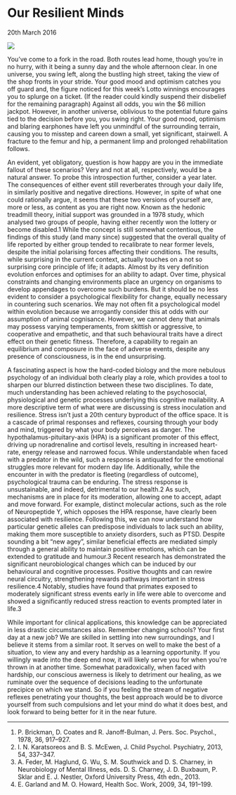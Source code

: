 # Our Resilient Minds
<time datetime="2016-03-20 07:00">20th March 2016</time>

![](images/neurons.jpeg)

You’ve come to a fork in the road. Both routes lead home, though you’re in no hurry, with it being a sunny day and the whole afternoon clear. In one universe, you swing left, along the bustling high street, taking the view of the shop fronts in your stride. Your good mood and optimism catches you off guard and, the figure noticed for this week’s Lotto winnings encourages you to splurge on a ticket. (If the reader could kindly suspend their disbelief for the remaining paragraph) Against all odds, you win the $6 million jackpot. However, in another universe, oblivious to the potential future gains tied to the decision before you, you swing right. Your good mood, optimism and blaring earphones have left you unmindful of the surrounding terrain, causing you to misstep and careen down a small, yet significant, stairwell. A fracture to the femur and hip, a permanent limp and prolonged rehabilitation follows.

An evident, yet obligatory, question is how happy are you in the immediate fallout of these scenarios? Very and not at all, respectively, would be a natural answer. To probe this introspection further, consider a year later. The consequences of either event still reverberates through your daily life, in similarly positive and negative directions. However, in spite of what one could rationally argue, it seems that these two versions of yourself are, more or less, as content as you are right now. Known as the hedonic treadmill theory, initial support was grounded in a 1978 study, which analysed two groups of people, having either recently won the lottery or become disabled.1 While the concept is still somewhat contentious, the findings of this study (and many since) suggested that the overall quality of life reported by either group tended to recalibrate to near former levels, despite the initial polarising forces affecting their conditions. The results, while surprising in the current context, actually touches on a not so surprising core principle of life; it adapts. Almost by its very definition evolution enforces and optimises for an ability to adapt. Over time, physical constraints and changing environments place an urgency on organisms to develop appendages to overcome such burdens. But it should be no less evident to consider a psychological flexibility for change, equally necessary in countering such scenarios. We may not often fit a psychological model within evolution because we arrogantly consider this at odds with our assumption of animal cognisance. However, we cannot deny that animals may possess varying temperaments, from skittish or aggressive, to cooperative and empathetic, and that such behavioural traits have a direct effect on their genetic fitness. Therefore, a capability to regain an equilibrium and composure in the face of adverse events, despite any presence of consciousness, is in the end unsurprising.

A fascinating aspect is how the hard-coded biology and the more nebulous psychology of an individual both clearly play a role, which provides a tool to sharpen our blurred distinction between these two disciplines. To date, much understanding has been achieved relating to the psychosocial, physiological and genetic processes underlying this cognitive mailability. A more descriptive term of what were are discussing is stress inoculation and resilience. Stress isn’t just a 20th century byproduct of the office space. It is a cascade of primal responses and reflexes, coursing through your body and mind, triggered by what your body perceives as danger. The hypothalamus-pituitary-axis (HPA) is a significant promoter of this effect, driving up noradrenaline and cortisol levels, resulting in increased heart-rate, energy release and narrowed focus. While understandable when faced with a predator in the wild, such a response is antiquated for the emotional struggles more relevant for modern day life. Additionally, while the encounter in with the predator is fleeting (regardless of outcome), psychological trauma can be enduring. The stress response is unsustainable, and indeed, detrimental to our health.2 As such, mechanisms are in place for its moderation, allowing one to accept, adapt and move forward. For example, distinct molecular actions, such as the role of Neuropeptide Y, which opposes the HPA response, have clearly been associated with resilience. Following this, we can now understand how particular genetic alleles can predispose individuals to lack such an ability, making them more susceptible to anxiety disorders, such as PTSD. Despite sounding a bit “new agey”, similar beneficial effects are mediated simply through a general ability to maintain positive emotions, which can be extended to gratitude and humour.3 Recent research has demonstrated the significant neurobiological changes which can be induced by our behavioural and cognitive processes. Positive thoughts and can rewire neural circuitry, strengthening rewards pathways important in stress resilience.4 Notably, studies have found that primates exposed to moderately significant stress events early in life were able to overcome and showed a significantly reduced stress reaction to events prompted later in life.3

While important for clinical applications, this knowledge can be appreciated in less drastic circumstances also. Remember changing schools? Your first day at a new job? We are skilled in settling into new surroundings, and I believe it stems from a similar root. It serves on well to make the best of a situation, to view any and every hardship as a learning opportunity. If you willingly wade into the deep end now, it will likely serve you for when you're thrown in at another time. Somewhat paradoxically, when faced with hardship, our conscious awerness is likely to detriment our healing, as we ruminate over the sequence of decisions leading to the unfortunate precipice on which we stand. So if you feeling the stream of negative reflexes penetrating your thoughts, the best approach would be to divorce yourself from such compulsions and let your mind do what it does best, and look forward to being better for it in the near future.

---

1. P. Brickman, D. Coates and R. Janoff-Bulman, J. Pers. Soc. Psychol., 1978, 36, 917–927.
2. I. N. Karatsoreos and B. S. McEwen, J. Child Psychol. Psychiatry, 2013, 54, 337–347.
3. A. Feder, M. Haglund, G. Wu, S. M. Southwick and D. S. Charney, in Neurobiology of Mental Illness, eds. D. S. Charney, J. D. Buxbaum, P. Sklar and E. J. Nestler, Oxford University Press, 4th edn., 2013.
4. E. Garland and M. O. Howard, Health Soc. Work, 2009, 34, 191–199.